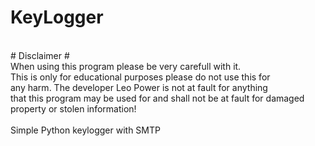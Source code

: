 # KeyLogger
<br>
# Disclaimer #
<br>
When using this program please be very carefull with it.<br>
This is only for educational purposes please do not use this for<br>
any harm. The developer Leo Power is not at fault for anything<br>
that this program may be used for and shall not be at fault for damaged<br>
property or stolen information!<br>
<br>
Simple Python keylogger with SMTP
